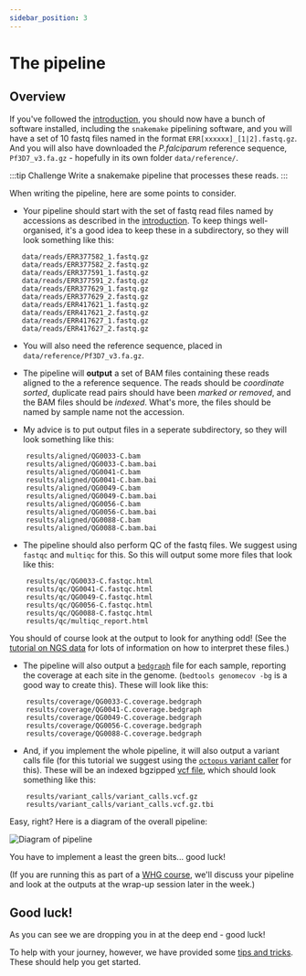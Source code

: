 ```yaml
---
sidebar_position: 3
---
```


# The pipeline

## Overview

If you've followed the [introduction](Introduction.md), you should now have a bunch of software
installed, including the `snakemake` pipelining software, and you will have a set of 10 fastq files
named in the format `ERR[xxxxxx]_[1|2].fastq.gz`. And you will also have downloaded the
*P.falciparum* reference sequence, `Pf3D7_v3.fa.gz` - hopefully in its own folder
 `data/reference/`.

:::tip Challenge
Write a snakemake pipeline that processes these reads.
:::

When writing the pipeline, here are some points to consider.

* Your pipeline should start with the set of fastq read files named by accessions as described in
  the [introduction](Introduction.md). To keep things well-organised, it's a good idea to keep
  these in a subdirectory, so they will look something like this:

```
   data/reads/ERR377582_1.fastq.gz
   data/reads/ERR377582_2.fastq.gz
   data/reads/ERR377591_1.fastq.gz
   data/reads/ERR377591_2.fastq.gz
   data/reads/ERR377629_1.fastq.gz
   data/reads/ERR377629_2.fastq.gz
   data/reads/ERR417621_1.fastq.gz
   data/reads/ERR417621_2.fastq.gz
   data/reads/ERR417627_1.fastq.gz
   data/reads/ERR417627_2.fastq.gz
```

* You will also need the reference sequence, placed in `data/reference/Pf3D7_v3.fa.gz`.

* The pipeline will **output** a set of BAM files containing these reads aligned to the a reference
  sequence. The reads should be *coordinate sorted*, duplicate read pairs should have been *marked
  or removed*, and the BAM files should be *indexed*. What's more, the files should be named by
  sample name not the accession.
	
* My advice is to put output files in a seperate subdirectory, so they will look something like
  this:

```
    results/aligned/QG0033-C.bam
    results/aligned/QG0033-C.bam.bai
    results/aligned/QG0041-C.bam
    results/aligned/QG0041-C.bam.bai
    results/aligned/QG0049-C.bam
    results/aligned/QG0049-C.bam.bai
    results/aligned/QG0056-C.bam
    results/aligned/QG0056-C.bam.bai
    results/aligned/QG0088-C.bam
    results/aligned/QG0088-C.bam.bai
```

* The pipeline should also perform QC of the fastq files. We suggest using `fastqc` and `multiqc`
  for this. So this will output some more files that look like this:

```
    results/qc/QG0033-C.fastqc.html
    results/qc/QG0041-C.fastqc.html
    results/qc/QG0049-C.fastqc.html
    results/qc/QG0056-C.fastqc.html
    results/qc/QG0088-C.fastqc.html
    results/qc/multiqc_report.html
```
You should of course look at the output to look for anything odd!  (See the
[tutorial on NGS data](../introduction_to_next_generation_sequencing_data_analysis) for lots
of information on how to interpret these files.)

* The pipeline will also output a
  [`bedgraph`](http://genome.ucsc.edu/goldenPath/help/bedgraph.html) file for each sample,
  reporting the coverage at each site in the genome. (`bedtools genomecov -bg` is a good way to
  create this). These will look like this:

```
    results/coverage/QG0033-C.coverage.bedgraph
    results/coverage/QG0041-C.coverage.bedgraph
    results/coverage/QG0049-C.coverage.bedgraph
    results/coverage/QG0056-C.coverage.bedgraph
    results/coverage/QG0088-C.coverage.bedgraph
```

* And, if you implement the whole pipeline, it will also output a variant calls file (for this
  tutorial we suggest using the [`octopus` variant caller](https://github.com/luntergroup/octopus)
  for this). These will be an indexed bgzipped [vcf
  file](https://samtools.github.io/hts-specs/VCFv4.2.pdf), which should look something like this:

```
    results/variant_calls/variant_calls.vcf.gz
    results/variant_calls/variant_calls.vcf.gz.tbi
```

Easy, right?  Here is a diagram of the overall pipeline:

![Diagram of pipeline](pipeline.svg)

You have to implement a least the green bits... good luck!

(If you are running this as part of a [WHG course](www.chg.ox.ac.uk), we'll discuss your pipeline
and look at the outputs at the wrap-up session later in the week.)

## Good luck!

As you can see we are dropping you in at the deep end - good luck!

To help with your journey, however, we have provided some [tips and tricks](tips_and_tricks.md).
These should help you get started.



